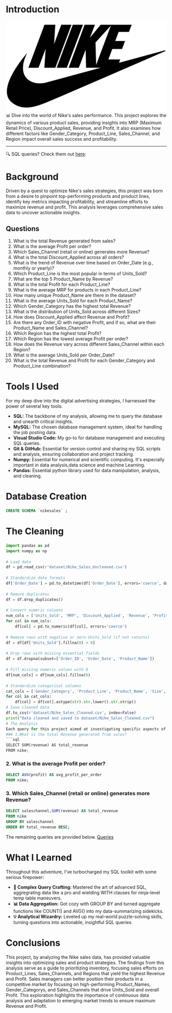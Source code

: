 # Introduction
![Nike](assets/Nike-Logo.jpg)
📊 Dive into the world of Nike's sales performance. This project explores the dynamics of various product sales, providing insights into MRP (Maximum Retail Price), Discount_Applied, Revenue, and Profit. It also examines how different factors like Gender_Category, Product_Line, Sales_Channel, and Region impact overall sales success and profitability.
***
🔍 SQL queries? Check them out [here](/queries/):
# Background
Driven by a quest to optimize Nike's sales strategies, this project was born from a desire to pinpoint top-performing products and product lines, identify key metrics impacting profitability, and streamline efforts to maximize revenue and profit. This analysis leverages comprehensive sales data to uncover actionable insights.
## Questions
1. What is the total Revenue generated from sales?
2. What is the average Profit per order?
3. Which Sales_Channel (retail or online) generates more Revenue?
4. What is the total Discount_Applied across all orders?
5. What is the trend of Revenue over time based on Order_Date (e.g., monthly or yearly)?
6. Which Product_Line is the most popular in terms of Units_Sold?
7. What are the top 5 Product_Name by Revenue?
8. What is the total Profit for each Product_Line?
9. What is the average MRP for products in each Product_Line?
10. How many unique Product_Name are there in the dataset?
11. What is the average Units_Sold for each Product_Name?
12. Which Gender_Category has the highest total Revenue?
13. What is the distribution of Units_Sold across different Sizes?
14. How does Discount_Applied affect Revenue and Profit?
15. Are there any Order_ID with negative Profit, and if so, what are their Product_Name and Sales_Channel?
16. Which Region has the highest total Profit?
17. Which Region has the lowest average Profit per order?
18. How does the Revenue vary across different Sales_Channel within each Region?
19. What is the average Units_Sold per Order_Date?
20. What is the total Revenue and Profit for each Gender_Category and Product_Line combination?
# Tools I Used
For my deep dive into the digital advertising strategies, I harnessed the power of several key tools:
- **SQL:** The backbone of my analysis, allowing me to query the database and unearth critical insights.
- **MySQL:** The chosen database management system, ideal for handling the job posting data.
- **Visual Studio Code:** My go-to for database management and executing SQL queries.
- **Git & GitHub:** Essential for version control and sharing my SQL scripts and analysis, ensuring collaboration and project tracking.
- **Numpy:** Essential for numerical and scientific computing. It's especially important in data analysis,data science and machine Learning.
- **Pandas:** Essential python library used for data manipulation, analysis, and cleaning.
# Database Creation
```sql
CREATE SCHEMA `nikesales` ;
```
# The Cleaning
```python
import pandas as pd
import numpy as np

# Load data
df = pd.read_csv(r'dataset/Nike_Sales_Uncleaned.csv')

# Standardize date formats
df['Order_Date'] = pd.to_datetime(df['Order_Date'], errors='coerce', dayfirst=False, infer_datetime_format=True)

# Remove duplicates
df = df.drop_duplicates()

# Convert numeric columns
num_cols = ['Units_Sold', 'MRP', 'Discount_Applied', 'Revenue', 'Profit']
for col in num_cols:
    df[col] = pd.to_numeric(df[col], errors='coerce')

# Remove rows with negative or zero Units_Sold (if not returns)
df = df[df['Units_Sold'].fillna(0) > 0]

# Drop rows with missing essential fields
df = df.dropna(subset=['Order_ID', 'Order_Date', 'Product_Name'])

# Fill missing numeric values with 0
df[num_cols] = df[num_cols].fillna(0)

# Standardize categorical columns
cat_cols = ['Gender_Category', 'Product_Line', 'Product_Name', 'Size', 'Sales_Channel', 'Region']
for col in cat_cols:
    df[col] = df[col].astype(str).str.lower().str.strip()
# Save cleaned data
df.to_csv(r'dataset/Nike_Sales_Cleaned.csv', index=False)
print("Data cleaned and saved to dataset/Nike_Sales_Cleaned.csv")
# The Analysis
Each query for this project aimed at investigating specific aspects of the data analyst job market. Here’s how I approached each question:
### 1.What is the total Revenue generated from sales?
```sql
SELECT SUM(revenue) AS total_revenue
FROM nike;
```
### 2. What is the average Profit per order?
```sql
SELECT AVG(profit) AS avg_profit_per_order
FROM nike;
```
### 3. Which Sales_Channel (retail or online) generates more Revenue?
```sql
SELECT saleschannel,SUM(revenue) AS total_revenue
FROM nike
GROUP BY saleschannel
ORDER BY total_revenue DESC;
```
The remaining queries are provided below.
[Queries](/queries/)
# What I Learned
Throughout this adventure, I've turbocharged my SQL toolkit with some serious firepower:
- **🧩 Complex Query Crafting:** Mastered the art of advanced SQL, aggregrating data like a pro and wielding WITH clauses for ninja-level temp table maneuvers.
- **📊 Data Aggregation:** Got cozy with GROUP BY and turned aggregate functions like COUNT() and AVG() into my data-summarizing sidekicks.
- **💡 Analytical Wizardry:** Leveled up my real-world puzzle-solving skills, turning questions into actionable, insightful SQL queries.
# Conclusions
This project, by analyzing the Nike sales data, has provided valuable insights into optimizing sales and product strategies. The findings from this analysis serve as a guide to prioritizing inventory, focusing sales efforts on Product_Lines, Sales_Channels, and Regions that yield the highest Revenue and Profit. Sales managers can better position their products in a competitive market by focusing on high-performing Product_Names, Gender_Categorys, and Sales_Channels that drive Units_Sold and overall Profit. This exploration highlights the importance of continuous data analysis and adaptation to emerging market trends to ensure maximum Revenue and Profit.
